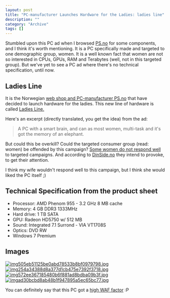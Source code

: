 ```yaml
--- 
layout: post 
title: "PC-manufacturer Launches Hardware for the Ladies: ladies line"
description: ""
category: "Archive"
tags: []
---  
```

Stumbled upon this PC ad when I browsed <a href="http://ps.no">PS.no</a> for some components, and I think it's worth mentioning. It is a PC specifically made and targeted to one demographic group, women. It is a well known fact that women are not so interested in CPUs, GPUs, RAM and Terabytes (well, not in this targeted group). But we've yet to see a PC ad where there's no technical specification, until now. 


<h2>Ladies Line</h2>
It is the Norwegian <a href="http://ps.no">web shop and PC-manufacturer PS.no</a> that have decided to launch hardware for the ladies. This new line of hardware is called <a href="http://ps.no/ArtDtl.aspx?i=176378&model=">Ladies Line.</a>

Here's an excerpt (directly translated,  you get the idea) from the ad:

 

<blockquote>A PC with a smart brain, and can as most women, multi-task and it's got the memory of an elephant.</blockquote>

 

But could this be overkill? Could the targeted consumer group (read: women) be offended by this campaign? <a href="http://www.informationoverlord.co.uk/?p=273">Some women do not respond well</a> to targeted campaigns. And according to <a href="http://www.dinside.no/838610/denne-pc-en-har-en-glup-hjerne">DinSide.no</a> they intend to provoke, to get their attention. 
 
I think my wife wouldn't respond well to this campaign, but I think she would liked the PC itself ;)
<h2>Technical Specification from the product sheet</h2>
<ul>
<li>Processor: AMD Phenom 955 - 3.2 GHz 8 MB cache</li>
<li>Memory: 4 GB DDR3 1333MHz</li>
<li>Hard drive: 1 TB SATA</li>
<li>GPU: Radeon HD5750 w/ 512 MB</li>
<li>Sound: Integrated 7.1 Surrond - VIA VT1708S</li>
<li>Optics: DVD RW</li>
<li>Windows 7 Premium </li>
</ul>
<h2>Images</h2>
<a href="http://cdn.phun-ky.net/img/blog/img505eb51125be0abd78533b8bf0979798.jpg" rel="lightbox[article]" title=""><img class="reflect rheight15" src="http://cdn.phun-ky.net/img/blog/img505eb51125be0abd78533b8bf0979798.jpg" alt="img505eb51125be0abd78533b8bf0979798.jpg" title="" /></a>
<a href="http://cdn.phun-ky.net/img/blog/img254a34388d8a377d1cb475e7392f3718.jpg" rel="lightbox[article]" title=""><img class="reflect rheight15" src="http://cdn.phun-ky.net/img/blog/img254a34388d8a377d1cb475e7392f3718.jpg" alt="img254a34388d8a377d1cb475e7392f3718.jpg" title="" /></a>
<a href="http://cdn.phun-ky.net/img/blog/img572ee367185480b6f881ad8bdba09b3f.jpg" rel="lightbox[article]" title=""><img class="reflect rheight15" src="http://cdn.phun-ky.net/img/blog/img572ee367185480b6f881ad8bdba09b3f.jpg" alt="img572ee367185480b6f881ad8bdba09b3f.jpg" title="" /></a>
<a href="http://cdn.phun-ky.net/img/blog/imgad30bcbd8ab48b1f947895a5ec65bc77.jpg" rel="lightbox[article]" title=""><img class="reflect rheight15" src="http://cdn.phun-ky.net/img/blog/imgad30bcbd8ab48b1f947895a5ec65bc77.jpg" alt="imgad30bcbd8ab48b1f947895a5ec65bc77.jpg" title="" /></a>

 

You can definitely say that this PC got a <a href="http://en.wikipedia.org/wiki/Wife_acceptance_factor">high WAF factor</a> :P